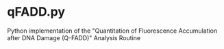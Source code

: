 # qFADD.py
Python implementation of the "Quantitation of Fluorescence Accumulation after DNA Damage (Q-FADD)" Analysis Routine
